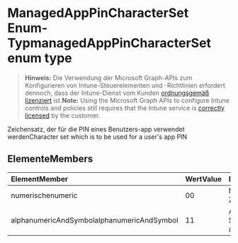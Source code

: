 # <a name="managedapppincharacterset-enum-type"></a><span data-ttu-id="c27e9-101">ManagedAppPinCharacterSet Enum-Typ</span><span class="sxs-lookup"><span data-stu-id="c27e9-101">managedAppPinCharacterSet enum type</span></span>

> <span data-ttu-id="c27e9-102">**Hinweis:** Die Verwendung der Microsoft Graph-APIs zum Konfigurieren von Intune-Steuerelementen und -Richtlinien erfordert dennoch, dass der Intune-Dienst vom Kunden [ordnungsgemäß lizenziert](https://go.microsoft.com/fwlink/?linkid=839381) ist.</span><span class="sxs-lookup"><span data-stu-id="c27e9-102">**Note:** Using the Microsoft Graph APIs to configure Intune controls and policies still requires that the Intune service is [correctly licensed](https://go.microsoft.com/fwlink/?linkid=839381) by the customer.</span></span>

<span data-ttu-id="c27e9-103">Zeichensatz, der für die PIN eines Benutzers-app verwendet werden</span><span class="sxs-lookup"><span data-stu-id="c27e9-103">Character set which is to be used for a user's app PIN</span></span>
## <a name="members"></a><span data-ttu-id="c27e9-104">Elemente</span><span class="sxs-lookup"><span data-stu-id="c27e9-104">Members</span></span>
|<span data-ttu-id="c27e9-105">Element</span><span class="sxs-lookup"><span data-stu-id="c27e9-105">Member</span></span>|<span data-ttu-id="c27e9-106">Wert</span><span class="sxs-lookup"><span data-stu-id="c27e9-106">Value</span></span>|<span data-ttu-id="c27e9-107">Beschreibung</span><span class="sxs-lookup"><span data-stu-id="c27e9-107">Description</span></span>|
|:---|:---|:---|
|<span data-ttu-id="c27e9-108">numerische</span><span class="sxs-lookup"><span data-stu-id="c27e9-108">numeric</span></span>|<span data-ttu-id="c27e9-109">0</span><span class="sxs-lookup"><span data-stu-id="c27e9-109">0</span></span>|<span data-ttu-id="c27e9-110">Numerische Zeichen</span><span class="sxs-lookup"><span data-stu-id="c27e9-110">Numeric characters</span></span>|
|<span data-ttu-id="c27e9-111">alphanumericAndSymbol</span><span class="sxs-lookup"><span data-stu-id="c27e9-111">alphanumericAndSymbol</span></span>|<span data-ttu-id="c27e9-112">1</span><span class="sxs-lookup"><span data-stu-id="c27e9-112">1</span></span>|<span data-ttu-id="c27e9-113">Alphanumerische und Sonderzeichen</span><span class="sxs-lookup"><span data-stu-id="c27e9-113">Alphanumeric and symbolic characters</span></span>|




